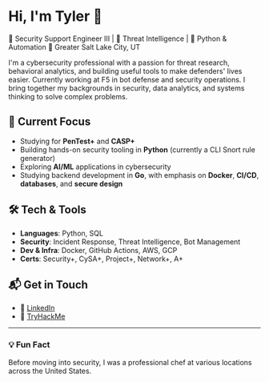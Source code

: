 # Hi, I'm Tyler 👋

🎯 Security Support Engineer III | 🧠 Threat Intelligence | 🐍 Python & Automation
📍 Greater Salt Lake City, UT

I'm a cybersecurity professional with a passion for threat research, behavioral analytics, and building useful tools to make defenders' lives easier. Currently working at F5 in bot defense and security operations. I bring together my backgrounds in security, data analytics, and systems thinking to solve complex problems.

## 🔧 Current Focus

- Studying for **PenTest+** and **CASP+**  
- Building hands-on security tooling in **Python** (currently a CLI Snort rule generator)  
- Exploring **AI/ML** applications in cybersecurity  
- Studying backend development in **Go**, with emphasis on **Docker**, **CI/CD**, **databases**, and **secure design**

## 🛠️ Tech & Tools

- **Languages**: Python, SQL
- **Security**: Incident Response, Threat Intelligence, Bot Management  
- **Dev & Infra**: Docker, GitHub Actions, AWS, GCP  
- **Certs**: Security+, CySA+, Project+, Network+, A+

## 📬 Get in Touch

<!-- 🌐 [Personal Site](https://yourdomain.com) -->
- 💼 [LinkedIn](https://linkedin.com/in/yourprofile)
- 🧠 [TryHackMe](https://tryhackme.com/p/DryHop)

---

### 💡 Fun Fact

Before moving into security, I was a professional chef at various locations across the United States.


<!--
**DryHop2/DryHop2** is a ✨ _special_ ✨ repository because its `README.md` (this file) appears on your GitHub profile.

Here are some ideas to get you started:

- 🔭 I’m currently working on ...
- 🌱 I’m currently learning ...
- 👯 I’m looking to collaborate on ...
- 🤔 I’m looking for help with ...
- 💬 Ask me about ...
- 📫 How to reach me: ...
- 😄 Pronouns: ...
- ⚡ Fun fact: ...
-->
